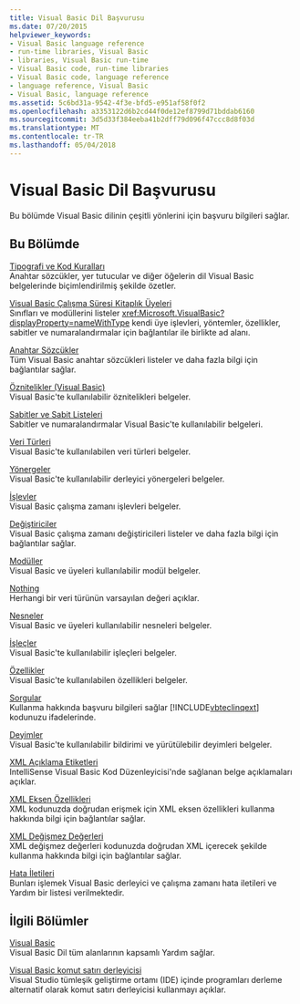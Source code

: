 ```yaml
---
title: Visual Basic Dil Başvurusu
ms.date: 07/20/2015
helpviewer_keywords:
- Visual Basic language reference
- run-time libraries, Visual Basic
- libraries, Visual Basic run-time
- Visual Basic code, run-time libraries
- Visual Basic code, language reference
- language reference, Visual Basic
- Visual Basic, language reference
ms.assetid: 5c6bd31a-9542-4f3e-bfd5-e951af58f0f2
ms.openlocfilehash: a3353122d6b2cd44f0de12ef8799d71bddab6160
ms.sourcegitcommit: 3d5d33f384eeba41b2dff79d096f47ccc8d8f03d
ms.translationtype: MT
ms.contentlocale: tr-TR
ms.lasthandoff: 05/04/2018
---
```

# <a name="visual-basic-language-reference"></a>Visual Basic Dil Başvurusu
Bu bölümde Visual Basic dilinin çeşitli yönlerini için başvuru bilgileri sağlar.  
  
## <a name="in-this-section"></a>Bu Bölümde  
 [Tipografi ve Kod Kuralları](../../visual-basic/language-reference/typographic-and-code-conventions.md)  
 Anahtar sözcükler, yer tutucular ve diğer öğelerin dil Visual Basic belgelerinde biçimlendirilmiş şekilde özetler.  
  
 [Visual Basic Çalışma Süresi Kitaplık Üyeleri](../../visual-basic/language-reference/runtime-library-members.md)  
 Sınıfları ve modüllerini listeler <xref:Microsoft.VisualBasic?displayProperty=nameWithType> kendi üye işlevleri, yöntemler, özellikler, sabitler ve numaralandırmalar için bağlantılar ile birlikte ad alanı.  
  
 [Anahtar Sözcükler](../../visual-basic/language-reference/keywords/index.md)  
 Tüm Visual Basic anahtar sözcükleri listeler ve daha fazla bilgi için bağlantılar sağlar.  
  
 [Öznitelikler (Visual Basic)](../../visual-basic/language-reference/attributes.md)  
 Visual Basic'te kullanılabilir öznitelikleri belgeler.  
  
 [Sabitler ve Sabit Listeleri](../../visual-basic/language-reference/constants-and-enumerations.md)  
 Sabitler ve numaralandırmalar Visual Basic'te kullanılabilir belgeleri.  
  
 [Veri Türleri](../../visual-basic/language-reference/data-types/data-type-summary.md)  
 Visual Basic'te kullanılabilen veri türleri belgeler.  
  
 [Yönergeler](../../visual-basic/language-reference/directives/directives.md)  
 Visual Basic'te kullanılabilir derleyici yönergeleri belgeler.  
  
 [İşlevler](../../visual-basic/language-reference/functions/index.md)  
 Visual Basic çalışma zamanı işlevleri belgeler.  
  
 [Değiştiriciler](../../visual-basic/language-reference/modifiers/index.md)  
 Visual Basic çalışma zamanı değiştiricileri listeler ve daha fazla bilgi için bağlantılar sağlar.  
  
 [Modüller](../../visual-basic/language-reference/modules.md)  
 Visual Basic ve üyeleri kullanılabilir modül belgeler.  
  
 [Nothing](../../visual-basic/language-reference/nothing.md)  
 Herhangi bir veri türünün varsayılan değeri açıklar.  
  
 [Nesneler](../../visual-basic/language-reference/objects/index.md)  
 Visual Basic ve üyeleri kullanılabilir nesneleri belgeler.  
  
 [İşleçler](../../visual-basic/language-reference/operators/index.md)  
 Visual Basic'te kullanılabilir işleçleri belgeler.  
  
 [Özellikler](../../visual-basic/language-reference/properties.md)  
 Visual Basic'te kullanılabilen özellikleri belgeler.  
  
 [Sorgular](../../visual-basic/language-reference/queries/queries.md)  
 Kullanma hakkında başvuru bilgileri sağlar [!INCLUDE[vbteclinqext](~/includes/vbteclinqext-md.md)] kodunuzu ifadelerinde.  
  
 [Deyimler](../../visual-basic/language-reference/statements/index.md)  
 Visual Basic'te kullanılabilir bildirimi ve yürütülebilir deyimleri belgeler.  
  
 [XML Açıklama Etiketleri](../../visual-basic/language-reference/xmldoc/recommended-xml-tags-for-documentation-comments.md)  
 IntelliSense Visual Basic Kod Düzenleyicisi'nde sağlanan belge açıklamaları açıklar.  
  
 [XML Eksen Özellikleri](../../visual-basic/language-reference/xml-axis/xml-axis-properties.md)  
 XML kodunuzda doğrudan erişmek için XML eksen özellikleri kullanma hakkında bilgi için bağlantılar sağlar.  
  
 [XML Değişmez Değerleri](../../visual-basic/language-reference/xml-literals/index.md)  
 XML değişmez değerleri kodunuzda doğrudan XML içerecek şekilde kullanma hakkında bilgi için bağlantılar sağlar.  
  
 [Hata İletileri](../../visual-basic/language-reference/error-messages/index.md)  
 Bunları işlemek Visual Basic derleyici ve çalışma zamanı hata iletileri ve Yardım bir listesi verilmektedir.  
  
## <a name="related-sections"></a>İlgili Bölümler  
 [Visual Basic](../../visual-basic/index.md)  
 Visual Basic Dil tüm alanlarının kapsamlı Yardım sağlar.  
  
 [Visual Basic komut satırı derleyicisi](../../visual-basic/reference/command-line-compiler/index.md)  
 Visual Studio tümleşik geliştirme ortamı (IDE) içinde programları derleme alternatif olarak komut satırı derleyicisi kullanmayı açıklar.
